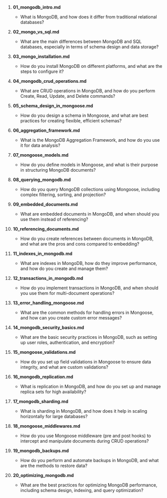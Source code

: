 1. **01_mongodb_intro.md**
   - What is MongoDB, and how does it differ from traditional relational databases?

2. **02_mongo_vs_sql.md**
   - What are the main differences between MongoDB and SQL databases, especially in terms of schema design and data storage?

3. **03_mongo_installation.md**
   - How do you install MongoDB on different platforms, and what are the steps to configure it?

4. **04_mongodb_crud_operations.md**
   - What are CRUD operations in MongoDB, and how do you perform Create, Read, Update, and Delete commands?

5. **05_schema_design_in_mongoose.md**
   - How do you design a schema in Mongoose, and what are best practices for creating flexible, efficient schemas?

6. **06_aggregation_framework.md**
   - What is the MongoDB Aggregation Framework, and how do you use it for data analysis?

7. **07_mongoose_models.md**
   - How do you define models in Mongoose, and what is their purpose in structuring MongoDB documents?

8. **08_querying_mongodb.md**
   - How do you query MongoDB collections using Mongoose, including complex filtering, sorting, and projection?

9. **09_embedded_documents.md**
   - What are embedded documents in MongoDB, and when should you use them instead of referencing?

10. **10_referencing_documents.md**
    - How do you create references between documents in MongoDB, and what are the pros and cons compared to embedding?

11. **11_indexes_in_mongodb.md**
    - What are indexes in MongoDB, how do they improve performance, and how do you create and manage them?

12. **12_transactions_in_mongodb.md**
    - How do you implement transactions in MongoDB, and when should you use them for multi-document operations?

13. **13_error_handling_mongoose.md**
    - What are the common methods for handling errors in Mongoose, and how can you create custom error messages?

14. **14_mongodb_security_basics.md**
    - What are the basic security practices in MongoDB, such as setting up user roles, authentication, and encryption?

15. **15_mongoose_validations.md**
    - How do you set up field validations in Mongoose to ensure data integrity, and what are custom validations?

16. **16_mongodb_replication.md**
    - What is replication in MongoDB, and how do you set up and manage replica sets for high availability?

17. **17_mongodb_sharding.md**
    - What is sharding in MongoDB, and how does it help in scaling horizontally for large databases?

18. **18_mongoose_middlewares.md**
    - How do you use Mongoose middleware (pre and post hooks) to intercept and manipulate documents during CRUD operations?

19. **19_mongodb_backups.md**
    - How do you perform and automate backups in MongoDB, and what are the methods to restore data?

20. **20_optimizing_mongodb.md**
    - What are the best practices for optimizing MongoDB performance, including schema design, indexing, and query optimization?